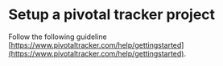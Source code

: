 # Setup a pivotal tracker project

Follow the following guideline [https://www.pivotaltracker.com/help/gettingstarted](https://www.pivotaltracker.com/help/gettingstarted).
